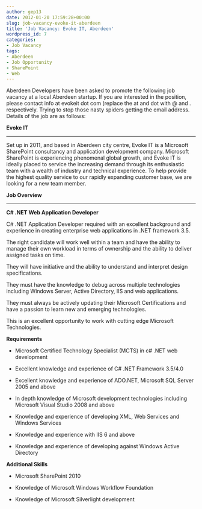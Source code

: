 ```yaml
---
author: gep13
date: 2012-01-20 17:59:28+00:00
slug: job-vacancy-evoke-it-aberdeen
title: 'Job Vacancy: Evoke IT, Aberdeen'
wordpress_id: 7
categories:
- Job Vacancy
tags:
- Aberdeen
- Job Opportunity
- SharePoint
- Web
---
```


Aberdeen Developers have been asked to promote the following job vacancy at a local Aberdeen startup. If you are interested in the position, please contact info at evokeit dot com (replace the at and dot with @ and . respectively. Trying to stop those nasty spiders getting the email address. Details of the job are as follows:





**Evoke IT**



****



Set up in 2011, and based in Aberdeen city centre, Evoke IT is a Microsoft SharePoint consultancy and application development company. Microsoft SharePoint is experiencing phenomenal global growth, and Evoke IT is ideally placed to service the increasing demand through its enthusiastic team with a wealth of industry and technical experience.
To help provide the highest quality service to our rapidly expanding customer base, we are looking for a new team member.



**Job Overview**



****



**C# .NET Web Application Developer**



C# .NET Application Developer required with an excellent background and experience in creating enterprise web applications in .NET framework 3.5.



The right candidate will work well within a team and have the ability to manage their own workload in terms of ownership and the ability to deliver assigned tasks on time.



They will have initiative and the ability to understand and interpret design specifications.



They must have the knowledge to debug across multiple technologies including Windows Server, Active Directory, IIS and web applications.



They must always be actively updating their Microsoft Certifications and have a passion to learn new and emerging technologies.



This is an excellent opportunity to work with cutting edge Microsoft Technologies.



**Requirements**




  * Microsoft Certified Technology Specialist (MCTS) in c# .NET web development

  * Excellent knowledge and experience of C# .NET Framework 3.5/4.0

  * Excellent knowledge and experience of ADO.NET, Microsoft SQL Server 2005 and above

  * In depth knowledge of Microsoft development technologies including Microsoft Visual Studio 2008 and above

  * Knowledge and experience of developing XML, Web Services and Windows Services

  * Knowledge and experience with IIS 6 and above

  * Knowledge and experience of developing against Windows Active Directory


**Additional Skills**




  * Microsoft SharePoint 2010

  * Knowledge of Microsoft Windows Workflow Foundation

  * Knowledge of Microsoft Silverlight development

